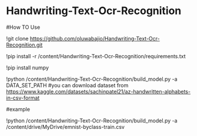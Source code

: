 # Handwriting-Text-Ocr-Recognition

#How TO Use

!git clone https://github.com/oluwabajio/Handwriting-Text-Ocr-Recognition.git

!pip install -r /content/Handwriting-Text-Ocr-Recognition/requirements.txt

!pip install numpy  

!python /content/Handwriting-Text-Ocr-Recognition/build_model.py -a DATA_SET_PATH
#you can download dataset from https://www.kaggle.com/datasets/sachinpatel21/az-handwritten-alphabets-in-csv-format

#example

!python /content/Handwriting-Text-Ocr-Recognition/build_model.py -a /content/drive/MyDrive/emnist-byclass-train.csv
